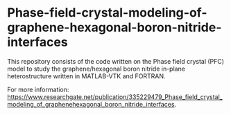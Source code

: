 # Phase-field-crystal-modeling-of-graphene-hexagonal-boron-nitride-interfaces

This repository consists of the code written on the Phase field crystal (PFC) model to 
study the graphene/hexagonal boron nitride in-plane heterostructure written in MATLAB-VTK and FORTRAN. 

For more information: https://www.researchgate.net/publication/335229479_Phase_field_crystal_modeling_of_graphenehexagonal_boron_nitride_interfaces.
